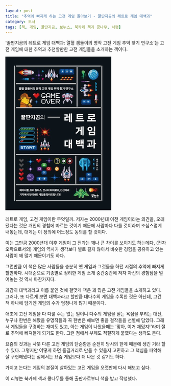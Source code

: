 ```yaml
---
layout: post
title: "추억에 빠지게 하는 고전 게임 돌아보기 - 꿀딴지곰의 레트로 게임 대백과"
category: 도서
tags: [책, 게임, 꿀딴지곰, 보누스, 북카페 책과 콩나무, 서평]
---
```


'꿀딴지곰의 레트로 게임 대백과: 열혈 겜돌이의 명작 고전 게임 추억 찾기 연구소'는
고전 게임에 대한 추억과 추천할만한 고전 게임들을 소개하는 책이다.

![표지](/images/book/honey-pot-bears-retro-game-encyclopedia-book-h480.jpg)

레트로 게임, 고전 게임이란 무엇일까.
저자는 2000년대 이전 게임이라는 의견을,
오래됐다는 것은 개인의 경험에 따르는 것이기 때문에 사람마다 다를 것이라며 조심스럽게 내놓는데,
대게는 이 정의에 어느정도 동의를 할 것이다.

이는 그만큼 2000년대 이후 게임이 그 전과는 꽤나 큰 차이를 보이기도 하는데다,
(전자오락으로서의) 게임의 역사가 생각보다 별로 길지 않아서
비슷한 경험을 공유하고 있는 사람이 꽤 많기 때문이기도 하다.

그런만큼 이 책은 많은 사람들을 충분히 옛 게임과 그것들을 하던 시절의 추억에 빠지게 할만하다.
시대순으로 기종별로 정리한 게임 소개 중간중간에
저자 자신의 경험담을 털어놓는 것 역시 마찬가지다.

과감히 대백과라고 이름 붙인 것에 걸맞게 책은 꽤 많은 고전 게임들을 소개하고 있다.
그러나, 또 다르게 보면 대백과라고 할만큼 대다수의 게임을 수록한 것은 아닌데,
그건 책 하나에 담기엔 게임의 수가 엄청나게 많기 때문이다.

애초에 고전 게임을 다 다룰 수는 없는 일이니 다수의 게임을 싣는 욕심을 부리는 대신,
누구나 한번은 해봤을 유명작들과 꼭 한번은 해보면 좋을 걸작들을 선별해 담았다.
그래서 게임들을 구경하는 재미도 있고,
아는 게임이 나왔을때는 '맞아, 이거 재밌지!'라며 절로 추억에 빠져들게 되기도 한다.
그런 점에서 부제도 적절하게 붙였다는 생각도 든다.

요즘의 것과는 사뭇 다른 고전 게임의 단순함은 순전히 당시의 한계 때문에 생긴 거라 할 수 있다.
그렇지만 어떻게 하면 즐길거리로 만들 수 있을지 고민하고
그 핵심을 파악해 잘 구현해냈다는 점에서는 요즘 게임보다 더 나은 것 같기도 하다.

가지고 논다는 게임의 본질이 살아있는 고전 게임을 오랫만에 다시 해보고 싶다.



<div class="im im-info">
이 리뷰는 북카페 책과 콩나무를 통해 출판사로부터 책을 받고 작성했다.
</div>
